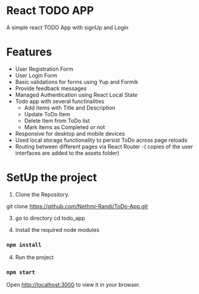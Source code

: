 # React TODO APP
A simple react TODO App with signUp and Login

# Features
- User Registration Form
- User Login Form 
- Basic validations for forms using Yup and Formik
- Provide feedback messages 
- Managed Authentication using React Local State 
- Todo app with several functinalities 
    - Add items with Title and Description
    - Update ToDo Item 
    - Delete Item from ToDo list 
    - Mark items as Completed or not 
- Responsive for desktop and mobile devices 
- Used local storage functionality to persist ToDo across page reloads 
- Routing between different pages via React Router
-( copies of the user interfaces are added to the assets folder) 


# SetUp the project 

1. Clone the Repository.
   
git clone https://github.com/Nethmi-Randi/ToDo-App.git

3. go to directory 
cd  todo_app

4. Install the required node modules 
### `npm install`

4. Run the project 
### `npm start`

Open [http://localhost:3000](http://localhost:3000) to view it in your browser.




